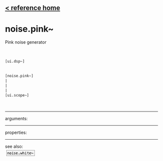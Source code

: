 [< reference home](ceammc_lib.html)
---

# noise.pink~


Pink noise generator

```


[ui.dsp~]


[noise.pink~]
|
|
|
[ui.scope~]

            
```

---
arguments:


---
properties:


---
see also:<br>
[![noise.white~](img/object_noise.white~.png)](noise.white~.html)
